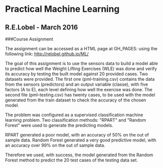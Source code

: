 # Practical Machine Learning
## R.E.Lobel - March 2016
###Course Assignment

The assignment can be accessed as a HTML page at GH_PAGES:
using the following link:   http://relobel.github.io/ML/

The goal of this assignment is to use the sensors data to build a model able to predict how well the Weight Lifting Exercises (WLE) was done and verify its accuracy by testing the built model against 20 provided cases. Two datasets were provided. The first one (pml-training.csv) contains the data from the sensors (predictors) and an output variable (classe), with five factors (A to E), each level defining how well the exercise was done. The second file (pml-testing.csv) has twenty cases, to be used with the model generated from the train dataset to check the accuracy of the chosen model.

The problem was configured as a supervised classification machine learning problem. Two classification methods: "RPART" and "Random Forest" were used to generate the predicting models. 

RPART generated a poor model, with an accuracy of 50% on the out of sample data. Random Forest generated a very good predictive model, with an accuracy over 99% on the out of sample data. 

Therefore we used, with success, the model generated from the Random Forest method to predict the 20 test cases of the testing data set.
